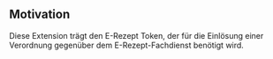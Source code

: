 ## Motivation

Diese Extension trägt den E-Rezept Token, der für die Einlösung einer Verordnung gegenüber dem E-Rezept-Fachdienst benötigt wird.
